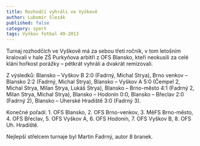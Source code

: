 ```yaml
---
title: Rozhodčí vyhráli ve Vyškově
author: Lubomír Slezák
published: false
category: sport
tags: Vyškov fotbal 49-2013
---
```


Turnaj rozhodčích ve Vyškově má za sebou třetí ročník, v tom letošním kralovali v hale ZŠ Purkyňova arbitři z OFS Blansko, kteří neokusili za celé klání hořkost porážky – pětkrát vyhráli a dvakrát remizovali.

Z výsledků: Blansko – Vyškov B 2:0 (Fadrný, Michal Strya), Brno venkov – Blansko 2:2 (Fadrný, Michal Strya), Blansko – Vyškov A 5:0 (Čempel 2, Michal Strya, Milan Strya, Lukáš Strya), Blansko – Brno-město 4:1 (Fadrný 2, Milan Strya, Michal Strya), Blansko – Hodonín 0:0, Blansko – Břeclav 2:0 (Fadrný 2), Blansko – Uherské Hradiště 3:0 (Fadrný 3).

Konečné pořadí: 1. OFS Blansko, 2. OFS Brno-venkov, 3. MěFS Brno-město, 4. OFS Břeclav, 5. OFS Vyškov A, 6. OFS Hodonín, 7. OFS Vyškov B, 8. OFS Uh. Hradiště.

Nejlepší střelcem turnaje byl Martin Fadrný, autor 8 branek.